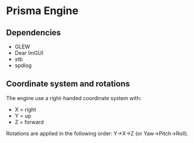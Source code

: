 # Prisma Engine

## Dependencies
- GLEW
- Dear ImGUI
- stb
- spdlog

## Coordinate system and rotations

The engine use a right-handed coordinate system with:
- X = right
- Y = up
- Z = forward

Rotations are applied in the following order: Y->X->Z (or Yaw->Pitch->Roll).
